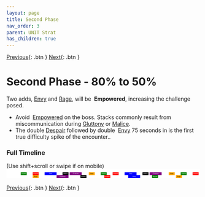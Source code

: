 ```yaml
---
layout: page
title: Second Phase
nav_order: 3
parent: UNIT Strat
has_children: true
---
```


[Previous](split1.html){: .btn } [Next](){: .btn }

# Second Phase - 80% to 50%

Two adds, [Envy] and [Rage], will be <img class="inline empowered_add"> **Empowered**, increasing the challenge posed.

- Avoid <img class="inline empowered"> [Empowered] on the boss. Stacks commonly result from miscommunication during [Gluttony](../../mechanics/aspects/gluttony.html) or [Malice](../../mechanics/aspects/malice.html).
- The double [Despair](../mechanics/aspects/despair.html) followed by double <img class="inline empowered_add"> [Envy] 75 seconds in is the first true difficulty spike of the encounter..

### Full Timeline
<div class="smalltext">(Use shift+scroll or swipe if on mobile)</div>
<div class="timeline-display">
  <img class="timeline-img" src="../timelines/images/phase2/full.svg">
</div>


[Previous](split1.html){: .btn } [Next](){: .btn }

[Envy]: ../mechanics/aspects/envy.md
[Rage]: ../mechanics/aspects/rage.md
[Gluttony]: ../mechanics/aspects/fluttony.md
[Malice]: ../mechanics/aspects/malice.md
[Empowered]: https://wiki.guildwars2.com/wiki/Empowered_(Cerus)
[Insatiable]: https://wiki.guildwars2.com/wiki/Insatiable
[Barrier]: https://wiki.guildwars2.com/wiki/Barrier
[Mesmer]: https://wiki.guildwars2.com/wiki/Mesmer
[Feedback]: https://wiki.guildwars2.com/wiki/Feedback
[Signet of Illusions]: https://wiki.guildwars2.com/wiki/Signet_of_Illusions
[Blink]: https://wiki.guildwars2.com/wiki/Blink
[Scourge]: https://wiki.guildwars2.com/wiki/Scourge
[Path of Gluttony]: https://wiki.guildwars2.com/wiki/Path_of_Gluttony
[Virtuoso]: https://wiki.guildwars2.com/wiki/Virtuoso